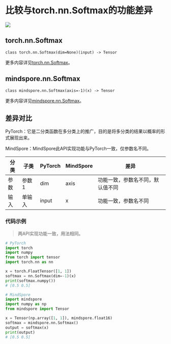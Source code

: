 # 比较与torch.nn.Softmax的功能差异

<a href="https://gitee.com/mindspore/docs/blob/master/docs/mindspore/source_zh_cn/note/api_mapping/pytorch_diff/nn_Softmax.md" target="_blank"><img src="https://mindspore-website.obs.cn-north-4.myhuaweicloud.com/website-images/master/resource/_static/logo_source.png"></a>

## torch.nn.Softmax

```text
class torch.nn.Softmax(dim=None)(input) -> Tensor
```

更多内容详见[torch.nn.Softmax](https://pytorch.org/docs/1.8.1/generated/torch.nn.Softmax.html)。

## mindspore.nn.Softmax

```text
class mindspore.nn.Softmax(axis=-1)(x) -> Tensor
```

更多内容详见[mindspore.nn.Softmax](https://www.mindspore.cn/docs/zh-CN/master/api_python/nn/mindspore.nn.Softmax.html)。

## 差异对比

PyTorch：它是二分类函数在多分类上的推广，目的是将多分类的结果以概率的形式展现出来。

MindSpore：MindSpore此API实现功能与PyTorch一致，仅参数名不同。

| 分类 | 子类  | PyTorch | MindSpore | 差异                  |
| ---- | ----- | ------- | --------- | --------------------- |
| 参数 | 参数1 | dim     | axis      | 功能一致，参数名不同，默认值不同 |
| 输入  | 单输入 | input  | x   | 功能一致，参数名不同 |

### 代码示例

> 两API实现功能一致，用法相同。

```python
# PyTorch
import torch
import numpy
from torch import tensor
import torch.nn as nn

x = torch.FloatTensor([1, 1])
softmax = nn.Softmax(dim=-1)(x)
print(softmax.numpy())
# [0.5 0.5]

# MindSpore
import mindspore
import numpy as np
from mindspore import Tensor

x = Tensor(np.array([1, 1]), mindspore.float16)
softmax = mindspore.nn.Softmax()
output = softmax(x)
print(output)
# [0.5 0.5]
```
